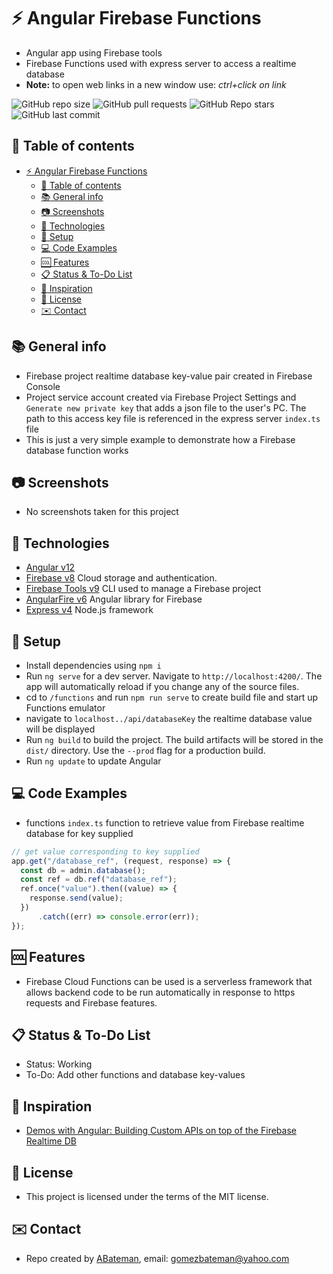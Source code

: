 # :zap: Angular Firebase Functions

* Angular app using Firebase tools
* Firebase Functions used with express server to access a realtime database
* **Note:** to open web links in a new window use: _ctrl+click on link_

![GitHub repo size](https://img.shields.io/github/repo-size/AndrewJBateman/angular-firebase-functions?style=plastic)
![GitHub pull requests](https://img.shields.io/github/issues-pr/AndrewJBateman/angular-firebase-functions?style=plastic)
![GitHub Repo stars](https://img.shields.io/github/stars/AndrewJBateman/angular-firebase-functions?style=plastic)
![GitHub last commit](https://img.shields.io/github/last-commit/AndrewJBateman/angular-firebase-functions?style=plastic)

## :page_facing_up: Table of contents

* [:zap: Angular Firebase Functions](#zap-angular-firebase-functions)
  * [:page_facing_up: Table of contents](#page_facing_up-table-of-contents)
  * [:books: General info](#books-general-info)
  * [:camera: Screenshots](#camera-screenshots)
  * [:signal_strength: Technologies](#signal_strength-technologies)
  * [:floppy_disk: Setup](#floppy_disk-setup)
  * [:computer: Code Examples](#computer-code-examples)
  * [:cool: Features](#cool-features)
  * [:clipboard: Status & To-Do List](#clipboard-status--to-do-list)
  * [:clap: Inspiration](#clap-inspiration)
  * [:file_folder: License](#file_folder-license)
  * [:envelope: Contact](#envelope-contact)

## :books: General info

* Firebase project realtime database key-value pair created in Firebase Console
* Project service account created via Firebase Project Settings and `Generate new private key` that adds a json file to the user's PC. The path to this access key file is referenced in the express server `index.ts` file
* This is just a very simple example to demonstrate how a Firebase database function works

## :camera: Screenshots

* No screenshots taken for this project

## :signal_strength: Technologies

* [Angular v12](https://angular.io/)
* [Firebase v8](https://firebase.google.com) Cloud storage and authentication.
* [Firebase Tools v9](https://www.npmjs.com/package/firebase-tools) CLI used to manage a Firebase project
* [AngularFire v6](https://www.npmjs.com/package/@angular/fire) Angular library for Firebase
* [Express v4](https://www.npmjs.com/package/express) Node.js framework

## :floppy_disk: Setup

* Install dependencies using `npm i`
* Run `ng serve` for a dev server. Navigate to `http://localhost:4200/`. The app will automatically reload if you change any of the source files.
* cd to `/functions` and run `npm run serve` to create build file and start up Functions emulator
* navigate to `localhost../api/databaseKey` the realtime database value will be displayed
* Run `ng build` to build the project. The build artifacts will be stored in the `dist/` directory. Use the `--prod` flag for a production build.
* Run `ng update` to update Angular

## :computer: Code Examples

* functions `index.ts` function to retrieve value from Firebase realtime database for key supplied

```typescript
// get value corresponding to key supplied
app.get("/database_ref", (request, response) => {
  const db = admin.database();
  const ref = db.ref("database_ref");
  ref.once("value").then((value) => {
    response.send(value);
  })
      .catch((err) => console.error(err));
});
```

## :cool: Features

* Firebase Cloud Functions can be used is a serverless framework that allows backend code to be run automatically in response to https requests and Firebase features.

## :clipboard: Status & To-Do List

* Status: Working
* To-Do: Add other functions and database key-values

## :clap: Inspiration

* [Demos with Angular: Building Custom APIs on top of the Firebase Realtime DB](https://www.youtube.com/watch?v=mWAwxbeGU_E&t=186s)

## :file_folder: License

* This project is licensed under the terms of the MIT license.

## :envelope: Contact

* Repo created by [ABateman](https://github.com/AndrewJBateman), email: gomezbateman@yahoo.com
